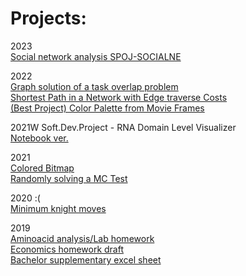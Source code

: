 # Projects:

2023 <br>
[Social network analysis SPOJ-SOCIALNE](https://peterhunyadi.github.io/projects/SOCIALNE.html) <br>

2022 <br>
[Graph solution of a task overlap problem](https://peterhunyadi.github.io/projects/tasks_network_dec13-15.html) <br>
[Shortest Path in a Network with Edge traverse Costs](https://peterhunyadi.github.io/projects/city_shortest_path.html) <br>
[(Best Project) Color Palette from Movie Frames](https://peterhunyadi.github.io/projects/colorpalette_notebook.html) <br>

2021W Soft.Dev.Project - RNA Domain Level Visualizer <br>
[Notebook ver.](https://peterhunyadi.github.io/projects/full_process_notebook_version_jan28.ipynb) <br>

2021 <br>
[Colored Bitmap](https://peterhunyadi.github.io/projects/Bitmap.html) <br>
[Randomly solving a MC Test](https://peterhunyadi.github.io/projects/multiple_choice_test.html)

2020 :( <br>
[Minimum knight moves](https://peterhunyadi.github.io/projects/knight_notebook.html)

2019 <br>
[Aminoacid analysis/Lab homework](https://peterhunyadi.github.io/projects/amino) <br>
[Economics homework draft](https://peterhunyadi.github.io/projects/TSM_hw2.html) <br>
[Bachelor supplementary excel sheet](https://peterhunyadi.github.io/projects/BA_Peter_Hunyadi_supplementary_t1.xlsx)
